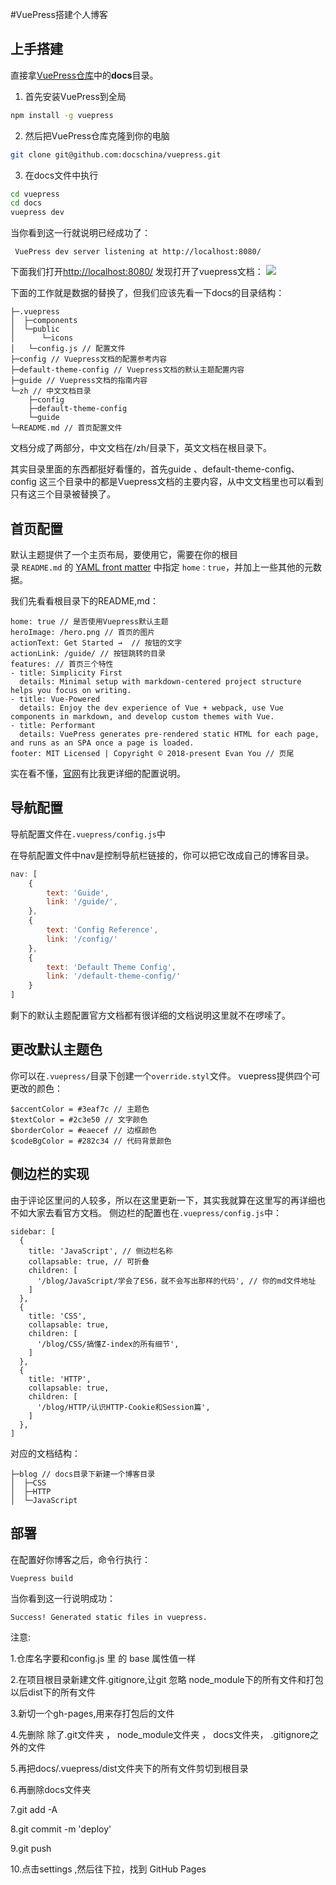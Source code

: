 #VuePress搭建个人博客
## 上手搭建
直接拿[VuePress仓库](https://github.com/vuejs/vuepress)中的**docs**目录。
1. 首先安装VuePress到全局
```bash
npm install -g vuepress
```
2. 然后把VuePress仓库克隆到你的电脑
```bash
git clone git@github.com:docschina/vuepress.git
```
3. 在docs文件中执行
```bash
cd vuepress
cd docs
vuepress dev
```
当你看到这一行就说明已经成功了：
```
 VuePress dev server listening at http://localhost:8080/
```
下面我们打开[http://localhost:8080/](http://localhost:8080/)
发现打开了vuepress文档：
![](https://user-gold-cdn.xitu.io/2018/4/23/162f21a0e0944215?w=1240&h=520&f=png&s=69295)

下面的工作就是数据的替换了，但我们应该先看一下docs的目录结构：
```
├─.vuepress
│  ├─components
│  └─public
│      └─icons
│   └─config.js // 配置文件
├─config // Vuepress文档的配置参考内容
├─default-theme-config // Vuepress文档的默认主题配置内容
├─guide // Vuepress文档的指南内容
└─zh // 中文文档目录
    ├─config
    ├─default-theme-config
    └─guide
└─README.md // 首页配置文件
```
文档分成了两部分，中文文档在/zh/目录下，英文文档在根目录下。

其实目录里面的东西都挺好看懂的，首先guide 、default-theme-config、config 这三个目录中的都是Vuepress文档的主要内容，从中文文档里也可以看到只有这三个目录被替换了。
## 首页配置
默认主题提供了一个主页布局，要使用它，需要在你的根目录 `README.md` 的 [YAML front matter](https://vuepress.docschina.org/guide/markdown.html#yaml-front-matter) 中指定 `home：true`，并加上一些其他的元数据。

我们先看看根目录下的README,md：
```
home: true // 是否使用Vuepress默认主题
heroImage: /hero.png // 首页的图片
actionText: Get Started →  // 按钮的文字
actionLink: /guide/ // 按钮跳转的目录
features: // 首页三个特性
- title: Simplicity First
  details: Minimal setup with markdown-centered project structure helps you focus on writing.
- title: Vue-Powered
  details: Enjoy the dev experience of Vue + webpack, use Vue components in markdown, and develop custom themes with Vue.
- title: Performant
  details: VuePress generates pre-rendered static HTML for each page, and runs as an SPA once a page is loaded.
footer: MIT Licensed | Copyright © 2018-present Evan You // 页尾
```
实在看不懂，[官网](https://vuepress.docschina.org/default-theme-config/)有比我更详细的配置说明。
## 导航配置
导航配置文件在`.vuepress/config.js`中


在导航配置文件中nav是控制导航栏链接的，你可以把它改成自己的博客目录。
```js
nav: [
    {
        text: 'Guide',
        link: '/guide/',
    },
    {
        text: 'Config Reference',
        link: '/config/'
    },
    {
        text: 'Default Theme Config',
        link: '/default-theme-config/'
    }
]
```
剩下的默认主题配置官方文档都有很详细的文档说明这里就不在啰嗦了。
## 更改默认主题色
你可以在`.vuepress/`目录下创建一个`override.styl`文件。
vuepress提供四个可更改的颜色：
```
$accentColor = #3eaf7c // 主题色
$textColor = #2c3e50 // 文字颜色
$borderColor = #eaecef // 边框颜色
$codeBgColor = #282c34 // 代码背景颜色
```

## 侧边栏的实现
由于评论区里问的人较多，所以在这里更新一下，其实我就算在这里写的再详细也不如大家去看官方文档。
侧边栏的配置也在`.vuepress/config.js`中：
```
sidebar: [
  {
    title: 'JavaScript', // 侧边栏名称
    collapsable: true, // 可折叠
    children: [
      '/blog/JavaScript/学会了ES6，就不会写出那样的代码', // 你的md文件地址
    ]
  },
  {
    title: 'CSS', 
    collapsable: true,
    children: [
      '/blog/CSS/搞懂Z-index的所有细节',
    ]
  },
  {
    title: 'HTTP',
    collapsable: true,
    children: [
      '/blog/HTTP/认识HTTP-Cookie和Session篇',
    ]
  },
]
```
对应的文档结构：
```
├─blog // docs目录下新建一个博客目录
│  ├─CSS
│  ├─HTTP
│  └─JavaScript
```

## 部署
在配置好你博客之后，命令行执行：
```bash
Vuepress build
```
当你看到这一行说明成功：
```
Success! Generated static files in vuepress.
```

注意:

1.仓库名字要和config.js 里 的 base 属性值一样

2.在项目根目录新建文件.gitignore,让git 忽略 node_module下的所有文件和打包以后dist下的所有文件

3.新切一个gh-pages,用来存打包后的文件

4.先删除 除了.git文件夹 ， node_module文件夹 ， docs文件夹， .gitignore之外的文件

5.再把docs/.vuepress/dist文件夹下的所有文件剪切到根目录

6.再删除docs文件夹

7.git add -A

8.git commit -m 'deploy'

9.git push

10.点击settings ,然后往下拉，找到 GitHub Pages